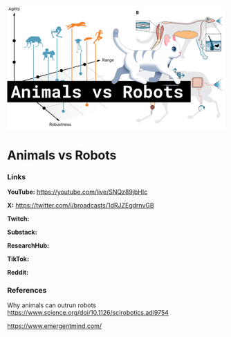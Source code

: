 ![thumbnail](thumbnail.png)

# Animals vs Robots

### Links

**YouTube:** https://youtube.com/live/SNQz89jbHIc

**X:** https://twitter.com/i/broadcasts/1dRJZEgdrnvGB

**Twitch:**

**Substack:**

**ResearchHub:**

**TikTok:**

**Reddit:**

### References

Why animals can outrun robots
https://www.science.org/doi/10.1126/scirobotics.adi9754

https://www.emergentmind.com/

